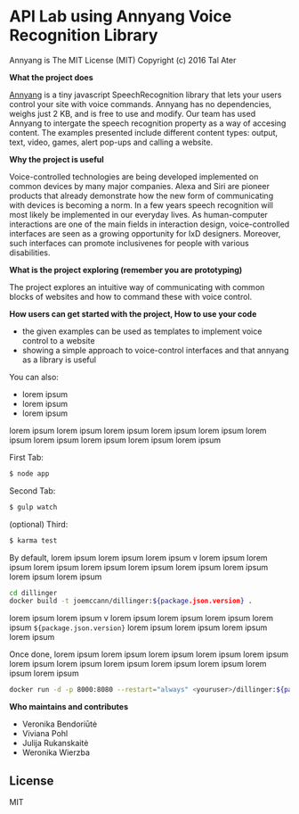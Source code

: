 # API Lab using Annyang Voice Recognition Library


Annyang is The MIT License (MIT)
Copyright (c) 2016 Tal Ater

**What the project does**

[Annyang] is a tiny javascript SpeechRecognition library that lets your users control your site with voice commands. Annyang has no dependencies, weighs just 2 KB, and is free to use and modify. 
Our team has used Annyang to intergate the speech recognition property as a way of accesing content. The examples presented include different content types: output, text, video, games, alert pop-ups and calling a website.



**Why the project is useful**

Voice-controlled technologies are being developed implemented on common devices by many major companies. Alexa and Siri are pioneer products that already demonstrate how the new form of communicating with devices is becoming a norm. In a few years speech recognition will most likely be implemented in our everyday lives. As human-computer interactions are one of the main fields in interaction design, voice-controlled interfaces are seen as a growing opportunity for IxD designers. Moreover, such interfaces can promote inclusivenes for people with various disabilities.



**What is the project exploring (remember you are prototyping)**

The project explores an intuitive way of communicating with common blocks of websites and how to command these with voice control.



**How users can get started with the project, How to use your code**

  - the given examples can be used as templates to implement voice control to a website
  - showing a simple approach to voice-control interfaces and that annyang as a library is useful

You can also:
  -  lorem ipsum 
  -  lorem ipsum 
  -  lorem ipsum 


 lorem ipsum  lorem ipsum  lorem ipsum  lorem ipsum  lorem ipsum  lorem ipsum  lorem ipsum  lorem ipsum  lorem ipsum  lorem ipsum 

First Tab:
```sh
$ node app
```

Second Tab:
```sh
$ gulp watch
```

(optional) Third:
```sh
$ karma test
```

By default,  lorem ipsum  lorem ipsum  lorem ipsum v lorem ipsum  lorem ipsum  lorem ipsum  lorem ipsum  lorem ipsum  lorem ipsum  lorem ipsum  lorem ipsum  lorem ipsum 

```sh
cd dillinger
docker build -t joemccann/dillinger:${package.json.version} .
```
 lorem ipsum  lorem ipsum v lorem ipsum  lorem ipsum  lorem ipsum  lorem ipsum  `${package.json.version}`  lorem ipsum  lorem ipsum  lorem ipsum  lorem ipsum 

Once done,  lorem ipsum  lorem ipsum  lorem ipsum  lorem ipsum  lorem ipsum  lorem ipsum  lorem ipsum  lorem ipsum  lorem ipsum  lorem ipsum  lorem ipsum  lorem ipsum 

```sh
docker run -d -p 8000:8080 --restart="always" <youruser>/dillinger:${package.json.version}
```

**Who maintains and contributes**

  - Veronika Bendoriūtė
  - Viviana Pohl
  - Julija Rukanskaitė
  - Weronika Wierzba

License
----

MIT

   [Annyang]: <https://www.talater.com/annyang/>
